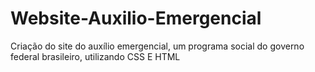 # Website-Auxilio-Emergencial
Criação do site do auxílio emergencial, um programa social do governo federal brasileiro, utilizando CSS E HTML
